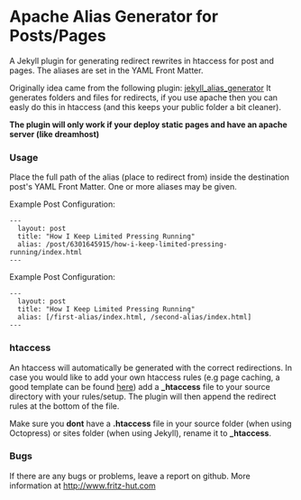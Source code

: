 Apache Alias Generator for Posts/Pages
======================================

A Jekyll plugin for generating redirect rewrites in htaccess for post and pages. The aliases are set in the YAML Front Matter.

Originally idea came from the following plugin: [jekyll_alias_generator](https://github.com/tsmango/jekyll_alias_generator)
It generates folders and files for redirects, if you use apache then you can easly do this in htaccess (and this keeps your public folder a bit cleaner).

**The plugin will only work if your deploy static pages and have an apache server (like dreamhost)**

### Usage
Place the full path of the alias (place to redirect from) inside the
destination post's YAML Front Matter. One or more aliases may be given.

Example Post Configuration:

    ---
      layout: post
      title: "How I Keep Limited Pressing Running"
      alias: /post/6301645915/how-i-keep-limited-pressing-running/index.html
    ---

Example Post Configuration:

    ---
      layout: post
      title: "How I Keep Limited Pressing Running"
      alias: [/first-alias/index.html, /second-alias/index.html]
    ---
    
### htaccess
An htaccess will automatically be generated with the correct redirections.
In case you would like to add your own htaccess rules (e.g page caching, a good template can be found [here](https://github.com/h5bp/html5-boilerplate/blob/master/.htaccess))
add a **_htaccess** file to your source directory with your rules/setup. The plugin will then append the redirect rules at the bottom of the file.
    
Make sure you **dont** have a **.htaccess** file in your source folder (when using Octopress) or sites folder (when using Jekyll), rename it to **_htaccess**.

### Bugs
If there are any bugs or problems, leave a report on github. More information at http://www.fritz-hut.com

